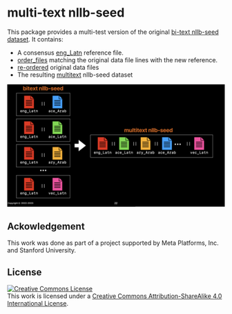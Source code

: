 # multi-text nllb-seed
This package provides a multi-test version of the original [bi-text nllb-seed dataset](https://github.com/facebookresearch/flores/blob/main/nllb_seed/README.md). It contains:
- A consensus [eng_Latn](data/Multitext-NLLB-Seed/eng_Latn) reference file.
- [order_files](data/Multitext-NLLB-Seed/order_files) matching the original data file lines with the new reference.
- [re-ordered](data/Multitext-NLLB-Seed/re_ordered) original data files
- The resulting [multitext](data/Multitext-NLLB-Seed/multitext/) nllb-seed dataset



<img src="img/multitext-alignment.jpg" />


## Ackowledgement
This work was done as part of a project supported by Meta Platforms, Inc. and Stanford University.



## License
<a rel="license" href="http://creativecommons.org/licenses/by-sa/4.0/"><img alt="Creative Commons License" style="border-width:0" src="https://i.creativecommons.org/l/by-sa/4.0/88x31.png" /></a><br />This work is licensed under a <a rel="license" href="http://creativecommons.org/licenses/by-sa/4.0/">Creative Commons Attribution-ShareAlike 4.0 International License</a>.
